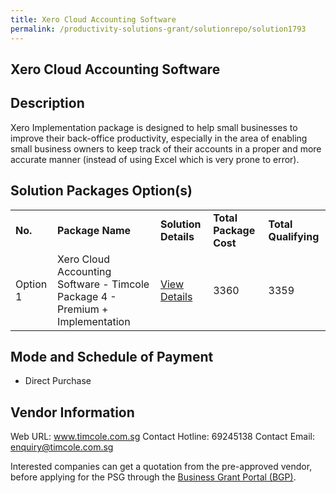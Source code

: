 ```yaml
---
title: Xero Cloud Accounting Software
permalink: /productivity-solutions-grant/solutionrepo/solution1793
---
```


## Xero Cloud Accounting Software

## Description

Xero Implementation package is designed to help small businesses to improve their back-office productivity, especially in the area of enabling small business owners to keep track of their accounts in a proper and more accurate manner (instead of using Excel which is very prone to error).

## Solution Packages Option(s)

<table>
<tr>
<td><b>No.</b></td>
<td><b>Package Name</b></td>
<td><b>Solution Details</b></td>
<td><b>Total Package Cost</b></td>
<td><b>Total Qualifying</b></td>
</tr>
<tr>
<td>Option 1</td>
<td>Xero Cloud Accounting Software - Timcole Package 4 - Premium + Implementation</td>
<td><a href='https://www.gobusiness.gov.sg/images/psg/Desensitised_Timcole_Annex_3_CR_wef_26_August_2021_Part_4.pdf'>View Details</a></td>
<td>3360</td>
<td>3359</td>
</tr>
</table>

## Mode and Schedule of Payment

 - Direct Purchase

## Vendor Information

 Web URL: www.timcole.com.sg 
Contact Hotline: 69245138 
Contact Email: enquiry@timcole.com.sg 


Interested companies can get a quotation from the pre-approved vendor, before applying for the PSG through the <a href='https://www.businessgrants.gov.sg/'>Business Grant Portal (BGP)</a>.
<script src="/jquery/resize-tables.js"></script>
